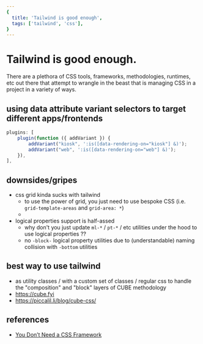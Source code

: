 ```yaml
---
{
  title: 'Tailwind is good enough',
  tags: ['tailwind', 'css'],
}
---
```


# Tailwind is good enough.

There are a plethora of CSS tools, frameworks, methodologies, runtimes, etc out
there that attempt to wrangle in the beast that is managing CSS in a project in
a variety of ways. 

## using data attribute variant selectors to target different apps/frontends

```js
plugins: [
	plugin(function ({ addVariant }) {
		addVariant("kiosk", ':is([data-rendering-on="kiosk"] &)');
		addVariant("web", ':is([data-rendering-on="web"] &)');
	}),
],
```

## downsides/gripes
- css grid kinda sucks with tailwind
	- to use the power of grid, you just need to use bespoke CSS (i.e. `grid-template-areas` and `grid-area: *`)
	- 
- logical properties support is half-assed
	- why don't you just update `ml-*` / `pt-*` / etc utilities under the hood to use logical properties ??
	- no `-block-` logical property utilities due to (understandable) naming collision with `-bottom` utilities

## best way to use tailwind
- as utility classes / with a custom set of classes / regular css to handle the "composition" and "block" layers of CUBE methodology
- https://cube.fyi
- https://piccalil.li/blog/cube-css/

## references
- [You Don’t Need a CSS Framework](https://www.infoq.com/articles/no-need-css-framework/)
